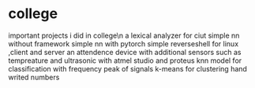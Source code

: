 # college
important projects i did in college\n
a lexical analyzer for ciut
simple nn without framework 
simple nn with pytorch
simple reverseshell for linux ,client and server
an attendence device with additional sensors such as tempreature and ultrasonic with atmel studio and proteus
knn model for classification with frequency peak of signals
k-means for clustering hand writed numbers
